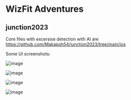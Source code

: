 # WizFit Adventures

## junction2023

Core files with excersise detection with AI are https://github.com/Makapoh54/junction2023/tree/main/ios

Some UI screenshots:

![image](https://github.com/Makapoh54/junction2023/assets/15366514/0aa95949-1cde-4c3f-b08b-fa73d061f9c7)

![image](https://github.com/Makapoh54/junction2023/assets/15366514/712bbf6b-845d-4086-8dc4-6e61ac7d5228)

![image](https://github.com/Makapoh54/junction2023/assets/15366514/18894996-c8c9-4a49-aeb3-fb650dd48240)

![image](https://github.com/Makapoh54/junction2023/assets/15366514/7c8b9cd9-05a0-4999-a92e-73cdffc0aaf4)

